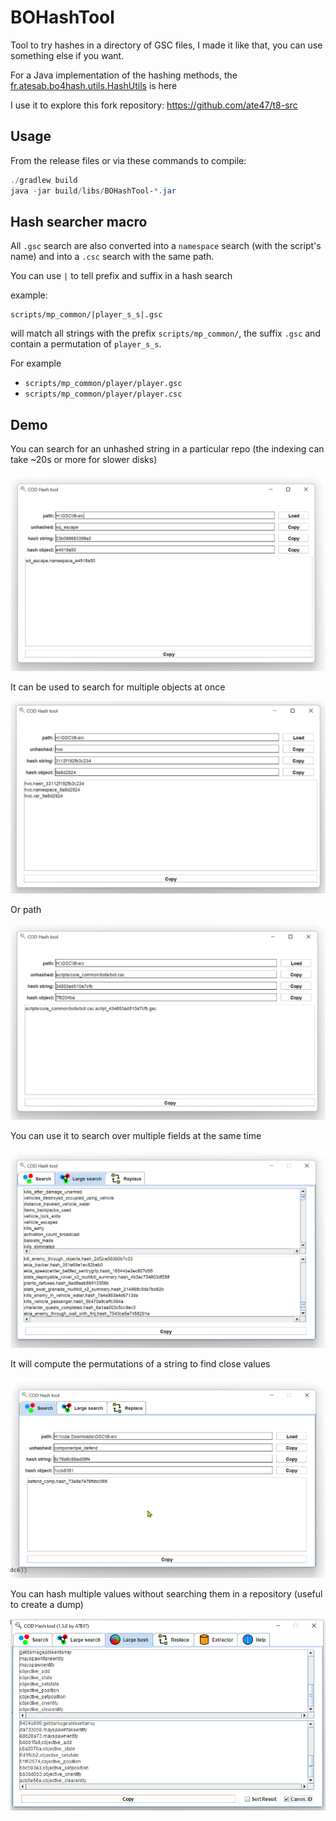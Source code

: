 # BOHashTool

Tool to try hashes in a directory of GSC files, I made it like that, you can use something else if you want.

For a Java implementation of the hashing methods,
the [fr.atesab.bo4hash.utils.HashUtils](src/main/java/fr/atesab/bo4hash/utils/HashUtils.java) is here

I use it to explore this fork repository: https://github.com/ate47/t8-src

## Usage

From the release files or via these commands to compile:

```powershell
./gradlew build
java -jar build/libs/BOHashTool-*.jar
```

## Hash searcher macro

All `.gsc` search are also converted into a `namespace` search (with the script's name) and into a `.csc` search with
the same path.

You can use `|` to tell prefix and suffix in a hash search

example:

```
scripts/mp_common/|player_s_s|.gsc
```

will match all strings with the prefix `scripts/mp_common/`, the suffix `.gsc` and contain a permutation
of `player_s_s`.

For example 
- `scripts/mp_common/player/player.gsc`
- `scripts/mp_common/player/player.csc`

## Demo

You can search for an unhashed string in a particular repo (the indexing can take ~20s or more for slower disks)

![example 1](docs/example_1.png)

It can be used to search for multiple objects at once

![example 2](docs/example_2.png)

Or path

![example 3](docs/example_3.png)

You can use it to search over multiple fields at the same time

![example 4](docs/example_4.png)

It will compute the permutations of a string to find close values

![example 5](docs/example_5.png)

You can hash multiple values without searching them in a repository (useful to create a dump)

![example 6](docs/example_6.png)
